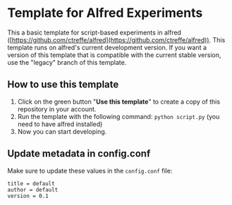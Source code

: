 # Template for Alfred Experiments

This a basic template for script-based experiments in alfred ([https://github.com/ctreffe/alfred](https://github.com/ctreffe/alfred)).
This template runs on alfred's current development version. If you want a version of this template that is compatible with the current stable version, use the "legacy" branch of this template.

## How to use this template

1. Click on the green button "**Use this template**" to create a copy of this repository in your account.
1. Run the template with the following command: `python script.py` (you need to have alfred installed)
1. Now you can start developing.

## Update metadata in config.conf
Make sure to update these values in the `config.conf` file:

```
title = default
author = default
version = 0.1
```

